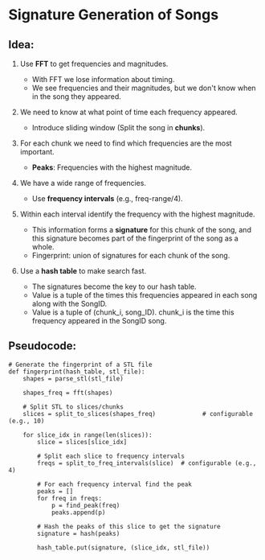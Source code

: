 # Signature Generation of Songs

## Idea:

1. Use **FFT** to get frequencies and magnitudes.
    * With FFT we lose information about timing.
    * We see frequencies and their magnitudes, but we don't know when in the song they appeared.
    
1. We need to know at what point of time each frequency appeared.
    * Introduce sliding window (Split the song in **chunks**).

1. For each chunk we need to find which frequencies are the most important.
    * **Peaks**: Frequencies with the highest magnitude.

1. We have a wide range of frequencies.
    * Use **frequency intervals** (e.g., freq-range/4).
    
1. Within each interval identify the frequency with the highest magnitude.
    * This information forms a **signature** for this chunk of the song, and this signature becomes part of the fingerprint of the song as a whole.
    * Fingerprint: union of signatures for each chunk of the song. 

1. Use a **hash table** to make search fast.
    * The signatures become the key to our hash table.
    * Value is a tuple of the times this frequencies appeared in each song along with the SongID.
    * Value is a tuple of (chunk_i, song_ID). chunk_i is the time this frequency appeared in the SongID song.

    
## Pseudocode:

```
# Generate the fingerprint of a STL file
def fingerprint(hash_table, stl_file):
    shapes = parse_stl(stl_file)
    
    shapes_freq = fft(shapes)

    # Split STL to slices/chunks
    slices = split_to_slices(shapes_freq)             # configurable (e.g., 10)
    
    for slice_idx in range(len(slices)):
        slice = slices[slice_idx]
         
        # Split each slice to frequency intervals
        freqs = split_to_freq_intervals(slice)  # configurable (e.g., 4)
        
        # For each frequency interval find the peak
        peaks = []
        for freq in freqs:
            p = find_peak(freq)
            peaks.append(p)
        
        # Hash the peaks of this slice to get the signature
        signature = hash(peaks)
        
        hash_table.put(signature, (slice_idx, stl_file))
```



